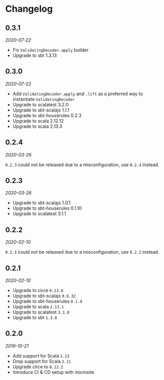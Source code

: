 # Changelog

## 0.3.1

_2020-07-22_

 * Fix `ValidatingDecoder.apply` builder
 * Upgrade to sbt 1.3.13

## 0.3.0

_2020-07-22_

 * Add `ValidatingDecoder.apply` and `.lift` as a preferred way to instantiate `ValidatingDecoder`
 * Upgrade to scalatest 3.2.0
 * Upgrade to sbt-scalajs 1.1.1
 * Upgrade to sbt-houserules 0.2.3
 * Upgrade to scala 2.12.12
 * Upgrade to scala 2.13.3

## 0.2.4

_2020-03-26_

`0.2.3` could not be released due to a misconfiguration, use `0.2.4` instead.

## 0.2.3

_2020-03-26_

 * Upgrade to sbt-scalajs 1.0.1
 * Upgrade to sbt-houserules 0.1.10
 * Upgrade to scalatest 3.1.1

## 0.2.2

_2020-02-10_

`0.2.1` could not be released due to a misconfiguration, use `0.2.2` instead.

## 0.2.1

_2020-02-10_

 * Upgrade to circe `0.13.0`
 * Upgrade to sbt-scalajs `0.6.32`
 * Upgrade to sbt-houserules `0.1.9`
 * Upgrade to scala `2.13.1`
 * Upgrade to scalatest `3.1.0`
 * Upgrade to sbt `1.3.8`

## 0.2.0

_2019-10-21_

 * Add support for Scala `2.13`
 * Drop support for Scala `2.11`
 * Upgrade circe to `0.12.2`
 * Introduce CI & CD setup with microsite